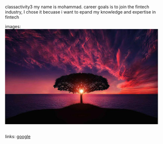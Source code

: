 #
classactivity3
my name is mohammad. career goals is to join the fintech industry, I chose it becuase i want to epand my knowledge and expertise in fintech




images: ![tree image](tree.jpg)

##


###

links: [google](http://google.com)

